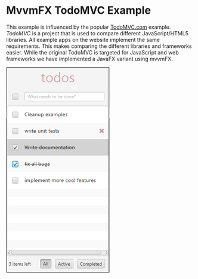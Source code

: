 # MvvmFX TodoMVC Example

This example is influenced by the popular [TodoMVC.com]() example. 
*TodoMVC* is a project that is used to compare different JavaScript/HTML5 libraries. 
All example apps on the website implement the same requirements. 
This makes comparing the different libraries and frameworks easier. 
While the original TodoMVC is targeted for JavaScript and web frameworks we have 
implemented a JavaFX variant using mvvmFX.


![screenshot](screenshot.png)
